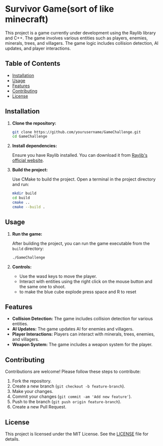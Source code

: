 # Survivor Game(sort of like minecraft)

This project is a game currently under development using the Raylib library and C++. The game involves various entities such as players, enemies, minerals, trees, and villagers. The game logic includes collision detection, AI updates, and player interactions.

## Table of Contents

- [Installation](#installation)
- [Usage](#usage)
- [Features](#features)
- [Contributing](#contributing)
- [License](#license)

## Installation

1. **Clone the repository:**

    ```sh
    git clone https://github.com/yourusername/GameChallenge.git
    cd GameChallenge
    ```

2. **Install dependencies:**

    Ensure you have Raylib installed. You can download it from [Raylib's official website](https://www.raylib.com/).

3. **Build the project:**

    Use CMake to build the project. Open a terminal in the project directory and run:

    ```sh
    mkdir build
    cd build
    cmake ..
    cmake --build .
    ```

## Usage

1. **Run the game:**

    After building the project, you can run the game executable from the `build` directory:

    ```sh
    ./GameChallenge
    ```

2. **Controls:**

    - Use the wasd keys to move the player.
    - Interact with entities using the right click on the mouse button and the same one to shoot.
    - to make the blue cube explode press space and R to reset

## Features

- **Collision Detection:** The game includes collision detection for various entities.
- **AI Updates:** The game updates AI for enemies and villagers.
- **Player Interactions:** Players can interact with minerals, trees, enemies, and villagers.
- **Weapon System:** The game includes a weapon system for the player.

## Contributing

Contributions are welcome! Please follow these steps to contribute:

1. Fork the repository.
2. Create a new branch (`git checkout -b feature-branch`).
3. Make your changes.
4. Commit your changes (`git commit -am 'Add new feature'`).
5. Push to the branch (`git push origin feature-branch`).
6. Create a new Pull Request.

## License

This project is licensed under the MIT License. See the [LICENSE](LICENSE) file for details.

